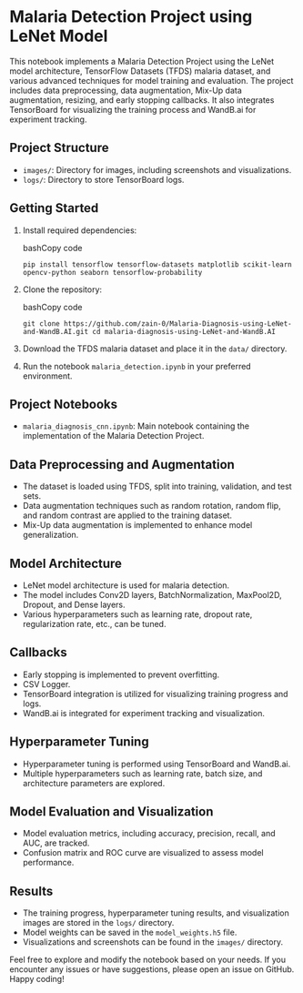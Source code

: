 Malaria Detection Project using LeNet Model
===========================================

This notebook implements a Malaria Detection Project using the LeNet model architecture, TensorFlow Datasets (TFDS) malaria dataset, and various advanced techniques for model training and evaluation. The project includes data preprocessing, data augmentation, Mix-Up data augmentation, resizing, and early stopping callbacks. It also integrates TensorBoard for visualizing the training process and WandB.ai for experiment tracking.

Project Structure
-----------------

-   `images/`: Directory for images, including screenshots and visualizations.
-   `logs/`: Directory to store TensorBoard logs.

Getting Started
---------------

1.  Install required dependencies:

    bashCopy code

    `pip install tensorflow tensorflow-datasets matplotlib scikit-learn opencv-python seaborn tensorflow-probability`

2.  Clone the repository:

    bashCopy code

    `git clone https://github.com/zain-0/Malaria-Diagnosis-using-LeNet-and-WandB.AI.git
    cd malaria-diagnosis-using-LeNet-and-WandB.AI `

3.  Download the TFDS malaria dataset and place it in the `data/` directory.

4.  Run the notebook `malaria_detection.ipynb` in your preferred environment.

Project Notebooks
-----------------

-   `malaria_diagnosis_cnn.ipynb`: Main notebook containing the implementation of the Malaria Detection Project.

Data Preprocessing and Augmentation
-----------------------------------

-   The dataset is loaded using TFDS, split into training, validation, and test sets.
-   Data augmentation techniques such as random rotation, random flip, and random contrast are applied to the training dataset.
-   Mix-Up data augmentation is implemented to enhance model generalization.

Model Architecture
------------------

-   LeNet model architecture is used for malaria detection.
-   The model includes Conv2D layers, BatchNormalization, MaxPool2D, Dropout, and Dense layers.
-   Various hyperparameters such as learning rate, dropout rate, regularization rate, etc., can be tuned.

Callbacks
---------

-   Early stopping is implemented to prevent overfitting.
-   CSV Logger.
-   TensorBoard integration is utilized for visualizing training progress and logs.
-   WandB.ai is integrated for experiment tracking and visualization.

Hyperparameter Tuning
---------------------

-   Hyperparameter tuning is performed using TensorBoard and WandB.ai.
-   Multiple hyperparameters such as learning rate, batch size, and architecture parameters are explored.

Model Evaluation and Visualization
----------------------------------

-   Model evaluation metrics, including accuracy, precision, recall, and AUC, are tracked.
-   Confusion matrix and ROC curve are visualized to assess model performance.

Results
-------

-   The training progress, hyperparameter tuning results, and visualization images are stored in the `logs/` directory.
-   Model weights can be saved in the `model_weights.h5` file.
-   Visualizations and screenshots can be found in the `images/` directory.

Feel free to explore and modify the notebook based on your needs. If you encounter any issues or have suggestions, please open an issue on GitHub. Happy coding!
